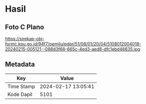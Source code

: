 # Hasil

## Foto C Plano

https://sirekap-obj-formc.kpu.go.id/94f7/pemilu/pdpr/51/08/01/20/04/5108012004018-20240215-005121--088d3f68-665c-4ed3-aed8-dfc1ebd46635.jpg


## Metadata

| Key        | Value               |
| ---------- | ------------------- |
| Time Stamp | 2024-02-17 13:05:41 |
| Kode Dapil | 5101                |



